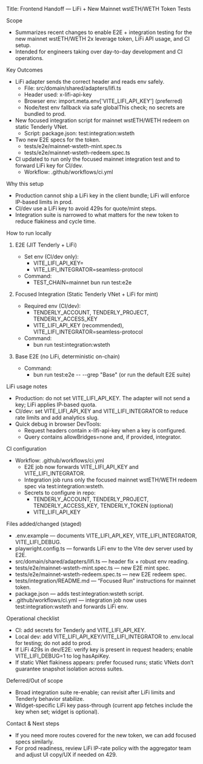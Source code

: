 Title: Frontend Handoff — LiFi + New Mainnet wstETH/WETH Token Tests

Scope
- Summarizes recent changes to enable E2E + integration testing for the new mainnet wstETH/WETH 2x leverage token, LiFi API usage, and CI setup.
- Intended for engineers taking over day-to-day development and CI operations.

Key Outcomes
- LiFi adapter sends the correct header and reads env safely.
  - File: src/domain/shared/adapters/lifi.ts
  - Header used: x-lifi-api-key
  - Browser env: import.meta.env['VITE_LIFI_API_KEY'] (preferred)
  - Node/test env fallback via safe globalThis check; no secrets are bundled to prod.
- New focused integration script for mainnet wstETH/WETH redeem on static Tenderly VNet.
  - Script: package.json: test:integration:wsteth
- Two new E2E specs for the token.
  - tests/e2e/mainnet-wsteth-mint.spec.ts
  - tests/e2e/mainnet-wsteth-redeem.spec.ts
- CI updated to run only the focused mainnet integration test and to forward LiFi key for CI/dev.
  - Workflow: .github/workflows/ci.yml

Why this setup
- Production cannot ship a LiFi key in the client bundle; LiFi will enforce IP-based limits in prod.
- CI/dev use a LiFi key to avoid 429s for quote/mint steps.
- Integration suite is narrowed to what matters for the new token to reduce flakiness and cycle time.

How to run locally
1) E2E (JIT Tenderly + LiFi)
   - Set env (CI/dev only):
     - VITE_LIFI_API_KEY=<key>
     - VITE_LIFI_INTEGRATOR=seamless-protocol
   - Command:
     - TEST_CHAIN=mainnet bun run test:e2e

2) Focused Integration (Static Tenderly VNet + LiFi for mint)
   - Required env (CI/dev):
     - TENDERLY_ACCOUNT, TENDERLY_PROJECT, TENDERLY_ACCESS_KEY
     - VITE_LIFI_API_KEY (recommended), VITE_LIFI_INTEGRATOR=seamless-protocol
   - Command:
     - bun run test:integration:wsteth

3) Base E2E (no LiFi, deterministic on-chain)
   - Command:
     - bun run test:e2e -- --grep "Base"  (or run the default E2E suite)

LiFi usage notes
- Production: do not set VITE_LIFI_API_KEY. The adapter will not send a key; LiFi applies IP-based quota.
- CI/dev: set VITE_LIFI_API_KEY and VITE_LIFI_INTEGRATOR to reduce rate limits and add analytics slug.
- Quick debug in browser DevTools:
  - Request headers contain x-lifi-api-key when a key is configured.
  - Query contains allowBridges=none and, if provided, integrator.

CI configuration
- Workflow: .github/workflows/ci.yml
  - E2E job now forwards VITE_LIFI_API_KEY and VITE_LIFI_INTEGRATOR.
  - Integration job runs only the focused mainnet wstETH/WETH redeem spec via test:integration:wsteth.
  - Secrets to configure in repo:
    - TENDERLY_ACCOUNT, TENDERLY_PROJECT, TENDERLY_ACCESS_KEY, TENDERLY_TOKEN (optional)
    - VITE_LIFI_API_KEY

Files added/changed (staged)
- .env.example — documents VITE_LIFI_API_KEY, VITE_LIFI_INTEGRATOR, VITE_LIFI_DEBUG.
- playwright.config.ts — forwards LiFi env to the Vite dev server used by E2E.
- src/domain/shared/adapters/lifi.ts — header fix + robust env reading.
- tests/e2e/mainnet-wsteth-mint.spec.ts — new E2E mint spec.
- tests/e2e/mainnet-wsteth-redeem.spec.ts — new E2E redeem spec.
- tests/integration/README.md — “Focused Run” instructions for mainnet token.
- package.json — adds test:integration:wsteth script.
- .github/workflows/ci.yml — integration job now uses test:integration:wsteth and forwards LiFi env.

Operational checklist
- CI: add secrets for Tenderly and VITE_LIFI_API_KEY.
- Local dev: add VITE_LIFI_API_KEY/VITE_LIFI_INTEGRATOR to .env.local for testing; do not add to prod.
- If LiFi 429s in dev/E2E: verify key is present in request headers; enable VITE_LIFI_DEBUG=1 to log hasApiKey.
- If static VNet flakiness appears: prefer focused runs; static VNets don’t guarantee snapshot isolation across suites.

Deferred/Out of scope
- Broad integration suite re-enable; can revisit after LiFi limits and Tenderly behavior stabilize.
- Widget-specific LiFi key pass-through (current app fetches include the key when set; widget is optional).

Contact & Next steps
- If you need more routes covered for the new token, we can add focused specs similarly.
- For prod readiness, review LiFi IP-rate policy with the aggregator team and adjust UI copy/UX if needed on 429.
